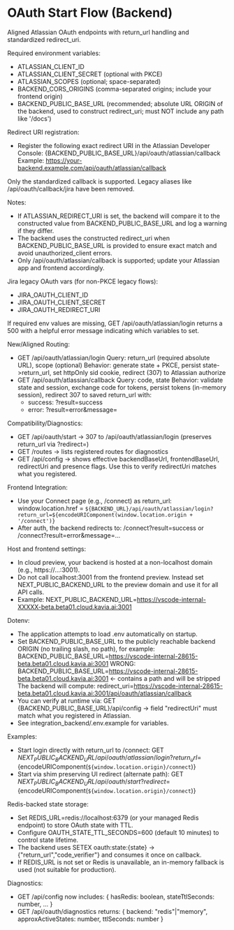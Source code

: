# OAuth Start Flow (Backend)

Aligned Atlassian OAuth endpoints with return_url handling and standardized redirect_uri.

Required environment variables:
- ATLASSIAN_CLIENT_ID
- ATLASSIAN_CLIENT_SECRET (optional with PKCE)
- ATLASSIAN_SCOPES (optional; space-separated)
- BACKEND_CORS_ORIGINS (comma-separated origins; include your frontend origin)
- BACKEND_PUBLIC_BASE_URL (recommended; absolute URL ORIGIN of the backend, used to construct redirect_uri; must NOT include any path like '/docs')

Redirect URI registration:
- Register the following exact redirect URI in the Atlassian Developer Console:
  {BACKEND_PUBLIC_BASE_URL}/api/oauth/atlassian/callback
  Example:
  https://your-backend.example.com/api/oauth/atlassian/callback

Only the standardized callback is supported. Legacy aliases like /api/oauth/callback/jira have been removed.

Notes:
- If ATLASSIAN_REDIRECT_URI is set, the backend will compare it to the constructed value from BACKEND_PUBLIC_BASE_URL and log a warning if they differ.
- The backend uses the constructed redirect_uri when BACKEND_PUBLIC_BASE_URL is provided to ensure exact match and avoid unauthorized_client errors.
- Only /api/oauth/atlassian/callback is supported; update your Atlassian app and frontend accordingly.

Jira legacy OAuth vars (for non-PKCE legacy flows):
- JIRA_OAUTH_CLIENT_ID
- JIRA_OAUTH_CLIENT_SECRET
- JIRA_OAUTH_REDIRECT_URI

If required env values are missing, GET /api/oauth/atlassian/login returns a 500 with a helpful error message indicating which variables to set.

New/Aligned Routing:
- GET /api/oauth/atlassian/login
  Query: return_url (required absolute URL), scope (optional)
  Behavior: generate state + PKCE, persist state->return_url, set httpOnly sid cookie, redirect (307) to Atlassian authorize
- GET /api/oauth/atlassian/callback
  Query: code, state
  Behavior: validate state and session, exchange code for tokens, persist tokens (in-memory session), redirect 307 to saved return_url with:
    - success: ?result=success
    - error: ?result=error&message=<url-encoded message>

Compatibility/Diagnostics:
- GET /api/oauth/start -> 307 to /api/oauth/atlassian/login (preserves return_url via ?redirect=)
- GET /routes -> lists registered routes for diagnostics
- GET /api/config -> shows effective backendBaseUrl, frontendBaseUrl, redirectUri and presence flags. Use this to verify redirectUri matches what you registered.

Frontend Integration:
- Use your Connect page (e.g., /connect) as return_url:
  window.location.href = `${BACKEND_URL}/api/oauth/atlassian/login?return_url=${encodeURIComponent(window.location.origin + '/connect')}`
- After auth, the backend redirects to:
  /connect?result=success
  or /connect?result=error&message=...

Host and frontend settings:
- In cloud preview, your backend is hosted at a non-localhost domain (e.g., https://...:3001).
- Do not call localhost:3001 from the frontend preview. Instead set NEXT_PUBLIC_BACKEND_URL to the preview domain and use it for all API calls.
- Example:
  NEXT_PUBLIC_BACKEND_URL=https://vscode-internal-XXXXX-beta.beta01.cloud.kavia.ai:3001

Dotenv:
- The application attempts to load .env automatically on startup.
- Set BACKEND_PUBLIC_BASE_URL to the publicly reachable backend ORIGIN (no trailing slash, no path), for example:
  BACKEND_PUBLIC_BASE_URL=https://vscode-internal-28615-beta.beta01.cloud.kavia.ai:3001
  WRONG: BACKEND_PUBLIC_BASE_URL=https://vscode-internal-28615-beta.beta01.cloud.kavia.ai:3001  <- contains a path and will be stripped
  The backend will compute:
  redirect_uri=https://vscode-internal-28615-beta.beta01.cloud.kavia.ai:3001/api/oauth/atlassian/callback
- You can verify at runtime via:
  GET {BACKEND_PUBLIC_BASE_URL}/api/config -> field "redirectUri" must match what you registered in Atlassian.
- See integration_backend/.env.example for variables.

Examples:
- Start login directly with return_url to /connect:
  GET ${NEXT_PUBLIC_BACKEND_URL}/api/oauth/atlassian/login?return_url=${encodeURIComponent(`${window.location.origin}/connect`)}
- Start via shim preserving UI redirect (alternate path):
  GET ${NEXT_PUBLIC_BACKEND_URL}/api/oauth/start?redirect=${encodeURIComponent(`${window.location.origin}/connect`)}

Redis-backed state storage:
- Set REDIS_URL=redis://localhost:6379 (or your managed Redis endpoint) to store OAuth state with TTL.
- Configure OAUTH_STATE_TTL_SECONDS=600 (default 10 minutes) to control state lifetime.
- The backend uses SETEX oauth:state:{state} -> {"return_url","code_verifier"} and consumes it once on callback.
- If REDIS_URL is not set or Redis is unavailable, an in-memory fallback is used (not suitable for production).

Diagnostics:
- GET /api/config now includes:
  { hasRedis: boolean, stateTtlSeconds: number, ... }
- GET /api/oauth/diagnostics returns:
  { backend: "redis"|"memory", approxActiveStates: number, ttlSeconds: number }
